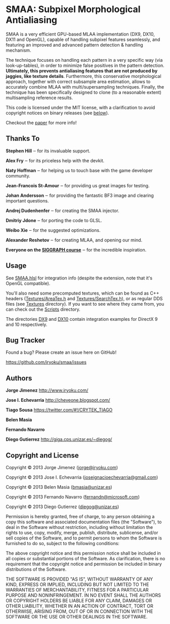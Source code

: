 SMAA: Subpixel Morphological Antialiasing
=========================================

SMAA is a very efficient GPU-based MLAA implementation (DX9, DX10, DX11 and OpenGL), capable of handling subpixel features seamlessly, and featuring an improved and advanced pattern detection & handling mechanism.

The technique focuses on handling each pattern in a very specific way (via look-up-tables), in order to minimize false positives in the pattern detection. **Ultimately, this prevents antialiasing features that are not produced by jaggies, like texture details**. Furthermore, this conservative morphological approach, together with correct subsample area estimation, allows to accurately combine MLAA with multi/supersampling techniques. Finally, the technique has been specifically designed to clone (to a reasonable extent) multisampling reference results.

This code is licensed under the MIT license, with a clarification to avoid copyright notices on binary releases (see [below](#copyright-and-license)).

Checkout the [paper](http://www.iryoku.com/smaa/) for more info!


Thanks To
---------

**Stephen Hill** ‒ for its invaluable support.

**Alex Fry** ‒ for its priceless help with the devkit.

**Naty Hoffman** ‒ for helping us to touch base with the game developer community.

**Jean-Francois St-Amour** ‒ for providing us great images for testing.

**Johan Andersson** ‒ for providing the fantastic BF3 image and clearing important questions.

**Andrej Dudenhenfer** ‒ for creating the SMAA injector.

**Dmitriy Jdone** ‒ for porting the code to GLSL.

**Weibo Xie** ‒ for the suggested optimizations.

**Alexander Reshetov** ‒ for creating MLAA, and opening our mind.

**Everyone on the [SIGGRAPH course](http://iryoku.com/aacourse/)** ‒ for the incredible inspiration.


Usage
-----

See [SMAA.hlsl](https://github.com/iryoku/smaa/blob/master/SMAA.hlsl) for integration info (despite the extension, note that it's OpenGL compatible).

You'll also need some precomputed textures, which can be found as C++ headers ([Textures/AreaTex.h](https://github.com/iryoku/smaa/blob/master/Textures/AreaTex.h) and [Textures/SearchTex.h](https://github.com/iryoku/smaa/blob/master/Textures/SearchTex.h)), or as regular DDS files (see [Textures](https://github.com/iryoku/smaa/blob/master/Textures) directory). If you want to see where they came from, you can check out the [Scripts](https://github.com/iryoku/smaa/blob/master/Scripts) directory.

The directories [DX9](https://github.com/iryoku/smaa/blob/master/Demo/DX9) and [DX10](https://github.com/iryoku/smaa/blob/master/Demo/DX10) contain integration examples for DirectX 9 and 10 respectively.


Bug Tracker
-----------

Found a bug? Please create an issue here on GitHub!

https://github.com/iryoku/smaa/issues


Authors
-------

**Jorge Jimenez** http://www.iryoku.com/

**Jose I. Echevarria** http://cheveone.blogspot.com/

**Tiago Sousa** https://twitter.com/#!/CRYTEK_TIAGO

**Belen Masia**

**Fernando Navarro**

**Diego Gutierrez** http://giga.cps.unizar.es/~diegog/


Copyright and License
---------------------

Copyright &copy; 2013 Jorge Jimenez (jorge@iryoku.com)

Copyright &copy; 2013 Jose I. Echevarria (joseignacioechevarria@gmail.com)

Copyright &copy; 2013 Belen Masia (bmasia@unizar.es)

Copyright &copy; 2013 Fernando Navarro (fernandn@microsoft.com)

Copyright &copy; 2013 Diego Gutierrez (diegog@unizar.es)

Permission is hereby granted, free of charge, to any person obtaining a copy
this software and associated documentation files (the "Software"), to deal in
the Software without restriction, including without limitation the rights to
use, copy, modify, merge, publish, distribute, sublicense, and/or sell copies of
the Software, and to permit persons to whom the Software is furnished to do so,
subject to the following conditions:

The above copyright notice and this permission notice shall be included in all
copies or substantial portions of the Software. As clarification, there is no
requirement that the copyright notice and permission be included in binary
distributions of the Software.

THE SOFTWARE IS PROVIDED "AS IS", WITHOUT WARRANTY OF ANY KIND, EXPRESS OR
IMPLIED, INCLUDING BUT NOT LIMITED TO THE WARRANTIES OF MERCHANTABILITY, FITNESS
FOR A PARTICULAR PURPOSE AND NONINFRINGEMENT. IN NO EVENT SHALL THE AUTHORS OR
COPYRIGHT HOLDERS BE LIABLE FOR ANY CLAIM, DAMAGES OR OTHER LIABILITY, WHETHER
IN AN ACTION OF CONTRACT, TORT OR OTHERWISE, ARISING FROM, OUT OF OR IN
CONNECTION WITH THE SOFTWARE OR THE USE OR OTHER DEALINGS IN THE SOFTWARE.
